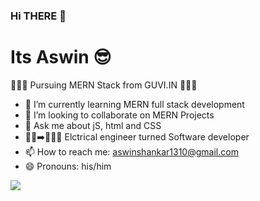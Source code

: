    ### Hi THERE 👋
 <h1> Its Aswin 😎 </h1>
  👩🏿‍💻 Pursuing MERN Stack from GUVI.IN 👩🏿‍💻



- 🌱 I’m currently learning  MERN full stack development
- 🤔 I’m looking to collaborate on MERN Projects
- 💬 Ask me about jS, html and CSS
- 👨‍🔧➡️👨🏾‍💻 Elctrical engineer turned Software developer
- 📫 How to reach me: aswinshankar1310@gmail.com
- 😄 Pronouns: his/him

<img src = "https://github-readme-stats.vercel.app/api?username=aswin130&&show_icons=true&title_color=F9813A&icon_color=bb2acf&text_color=151515&bg_color=C6FFC1">
